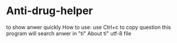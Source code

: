 # Anti-drug-helper
to show anwer quickly
How to use:
  use Ctrl+c to copy question
  this program will search anwer in "ti"
About ti"
  utf-8 file
